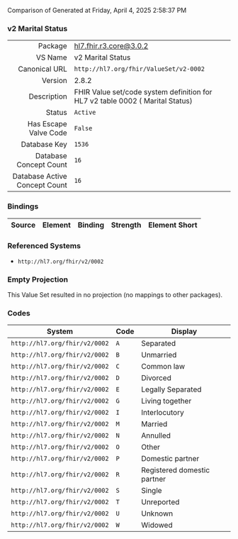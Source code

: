 Comparison of 
Generated at Friday, April 4, 2025 2:58:37 PM

### v2 Marital Status

|      |     |
| ---: | --- |
| Package | hl7.fhir.r3.core@3.0.2 |
| VS Name | v2 Marital Status |
| Canonical URL | `http://hl7.org/fhir/ValueSet/v2-0002` |
| Version | 2.8.2 |
| Description | FHIR Value set/code system definition for HL7 v2 table 0002 ( Marital Status) |
| Status | `Active` |
| Has Escape Valve Code | `False` |
| Database Key | `1536` |
| Database Concept Count | `16` |
| Database Active Concept Count | `16` |
### Bindings

| Source | Element | Binding | Strength | Element Short |
| ------ | ------- | ------- | -------- | ------------- |

### Referenced Systems

* `http://hl7.org/fhir/v2/0002`
### Empty Projection

This Value Set resulted in no projection (no mappings to other packages).

### Codes

| System | Code | Display |
| ------ | ---- | ------- |
| `http://hl7.org/fhir/v2/0002` | `A` | Separated |
| `http://hl7.org/fhir/v2/0002` | `B` | Unmarried |
| `http://hl7.org/fhir/v2/0002` | `C` | Common law |
| `http://hl7.org/fhir/v2/0002` | `D` | Divorced |
| `http://hl7.org/fhir/v2/0002` | `E` | Legally Separated |
| `http://hl7.org/fhir/v2/0002` | `G` | Living together |
| `http://hl7.org/fhir/v2/0002` | `I` | Interlocutory |
| `http://hl7.org/fhir/v2/0002` | `M` | Married |
| `http://hl7.org/fhir/v2/0002` | `N` | Annulled |
| `http://hl7.org/fhir/v2/0002` | `O` | Other |
| `http://hl7.org/fhir/v2/0002` | `P` | Domestic partner |
| `http://hl7.org/fhir/v2/0002` | `R` | Registered domestic partner |
| `http://hl7.org/fhir/v2/0002` | `S` | Single |
| `http://hl7.org/fhir/v2/0002` | `T` | Unreported |
| `http://hl7.org/fhir/v2/0002` | `U` | Unknown |
| `http://hl7.org/fhir/v2/0002` | `W` | Widowed |
